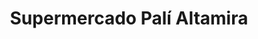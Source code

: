 ---
title: "Supermercado Palí Altamira"
url: /managua/supermercado-pali-altamira/
shop: Supermarkt
---